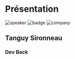 <!-- .slide: class="speaker-slide" -->

# Présentation

![speaker](./assets/images/jf.jpg)
![badge](./assets/images/gde.png)
![company](./assets/images/logo-sfeir-blanc.png)

## Tanguy Sironneau

### Dev Back

<!-- .element: class="icon-rule icon-first" -->

